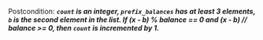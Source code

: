Postcondition: ***`count` is an integer, `prefix_balances` has at least 3 elements, `b` is the second element in the list. If (x - b) % balance == 0 and (x - b) // balance >= 0, then `count` is incremented by 1.***